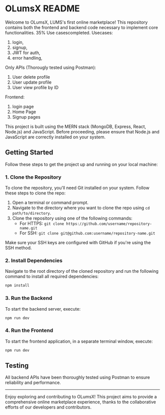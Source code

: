 # OLumsX README

Welcome to OLumsX, LUMS's first online marketplace! This repository contains both the frontend and backend code necessary to implement core functionalities. 35% Use casescompleted.
Usecases: 
1. login,
2. signup,
3. JWT for auth,
4. error handling,

Only APIs (Thorougly tested using Postman):
1. User delete profile
2. User update profile
3. User view profile by ID

Frontend:
1. login page
2. Home Page
3. Signup pages


This project is built using the MERN stack (MongoDB, Express, React, Node.js) and JavaScript. Before proceeding, please ensure that Node.js and JavaScript are correctly installed on your system.

## Getting Started

Follow these steps to get the project up and running on your local machine:

### 1. Clone the Repository

To clone the repository, you'll need Git installed on your system. Follow these steps to clone the repo:

1. Open a terminal or command prompt.
2. Navigate to the directory where you want to clone the repo using `cd path/to/directory`.
3. Clone the repository using one of the following commands:
   - For HTTPS: `git clone https://github.com/username/repository-name.git`
   - For SSH: `git clone git@github.com:username/repository-name.git`

Make sure your SSH keys are configured with GitHub if you're using the SSH method.

### 2. Install Dependencies

Navigate to the root directory of the cloned repository and run the following command to install all required dependencies:

```sh
npm install
```

### 3. Run the Backend

To start the backend server, execute:

```sh
npm run dev
```

### 4. Run the Frontend

To start the frontend application, in a separate terminal window, execute:

```sh
npm run dev
```

## Testing

All backend APIs have been thoroughly tested using Postman to ensure reliability and performance.

---

Enjoy exploring and contributing to OLumsX! This project aims to provide a comprehensive online marketplace experience, thanks to the collaborative efforts of our developers and contributors.
